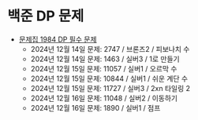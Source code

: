# 백준 DP 문제 

- [문제집 1984 DP 필수 문제](https://www.acmicpc.net/workbook/view/1984)
    - 2024년 12월 14일 문제: 2747 / 브론즈2 / 피보나치 수 
    - 2024년 12월 14일 문제: 1463 / 실버3  / 1로 만들기 
    - 2024년 12월 15일 문제: 11057 / 실버1 / 오르막 수
    - 2024년 12월 15일 문제: 10844 / 실버1 / 쉬운 계단 수
    - 2024년 12월 15일 문제: 11727 / 실버3 / 2xn 타일링 2
    - 2024년 12월 16일 문제: 11048 / 실버2 / 이동하기 
    - 2024년 12월 16일 문제: 1890 / 실버1 / 점프 
